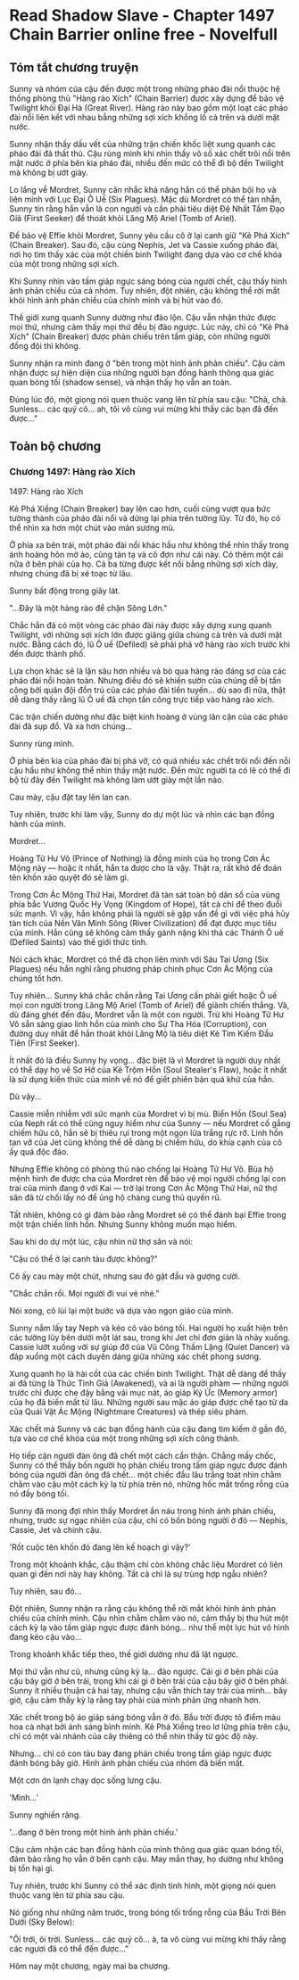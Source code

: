 # Read Shadow Slave - Chapter 1497 Chain Barrier online free - Novelfull

## Tóm tắt chương truyện

Sunny và nhóm của cậu đến được một trong những pháo đài nổi thuộc hệ thống phòng thủ "Hàng rào Xích" (Chain Barrier) được xây dựng để bảo vệ Twilight khỏi Đại Hà (Great River). Hàng rào này bao gồm một loạt các pháo đài nổi liên kết với nhau bằng những sợi xích khổng lồ cả trên và dưới mặt nước.

Sunny nhận thấy dấu vết của những trận chiến khốc liệt xung quanh các pháo đài đã thất thủ. Cậu rùng mình khi nhìn thấy vô số xác chết trôi nổi trên mặt nước ở phía bên kia pháo đài, nhiều đến mức có thể đi bộ đến Twilight mà không bị ướt giày.

Lo lắng về Mordret, Sunny cân nhắc khả năng hắn có thể phản bội họ và liên minh với Lục Đại Ô Uế (Six Plagues). Mặc dù Mordret có thể tàn nhẫn, Sunny tin rằng hắn vẫn là con người và cần phải tiêu diệt Đệ Nhất Tầm Đạo Giả (First Seeker) để thoát khỏi Lăng Mộ Ariel (Tomb of Ariel).

Để bảo vệ Effie khỏi Mordret, Sunny yêu cầu cô ở lại canh giữ "Kẻ Phá Xích" (Chain Breaker). Sau đó, cậu cùng Nephis, Jet và Cassie xuống pháo đài, nơi họ tìm thấy xác của một chiến binh Twilight đang dựa vào cơ chế khóa của một trong những sợi xích.

Khi Sunny nhìn vào tấm giáp ngực sáng bóng của người chết, cậu thấy hình ảnh phản chiếu của cả nhóm. Tuy nhiên, đột nhiên, cậu không thể rời mắt khỏi hình ảnh phản chiếu của chính mình và bị hút vào đó.

Thế giới xung quanh Sunny dường như đảo lộn. Cậu vẫn nhận thức được mọi thứ, nhưng cảm thấy mọi thứ đều bị đảo ngược. Lúc này, chỉ có "Kẻ Phá Xích" (Chain Breaker) được phản chiếu trên tấm giáp, còn những người đồng đội thì không.

Sunny nhận ra mình đang ở "bên trong một hình ảnh phản chiếu". Cậu cảm nhận được sự hiện diện của những người bạn đồng hành thông qua giác quan bóng tối (shadow sense), và nhận thấy họ vẫn an toàn.

Đúng lúc đó, một giọng nói quen thuộc vang lên từ phía sau cậu: "Chà, chà. Sunless… các quý cô… ah, tôi vô cùng vui mừng khi thấy các bạn đã đến được…"

## Toàn bộ chương

### Chương 1497: Hàng rào Xích

 1497: Hàng rào Xích

 Kẻ Phá Xiềng (Chain Breaker) bay lên cao hơn, cuối cùng vượt qua bức tường thành của pháo đài nổi và dừng lại phía trên tường lũy. Từ đó, họ có thể nhìn xa hơn một chút vào màn sương mù.

 Ở phía xa bên trái, một pháo đài nổi khác hầu như không thể nhìn thấy trong ánh hoàng hôn mờ ảo, cũng tàn tạ và cô đơn như cái này. Có thêm một cái nữa ở bên phải của họ. Cả ba từng được kết nối bằng những sợi xích dày, nhưng chúng đã bị xé toạc từ lâu.

 Sunny bất động trong giây lát.

 "...Đây là một hàng rào để chặn Sông Lớn."

 Chắc hẳn đã có một vòng các pháo đài này được xây dựng xung quanh Twilight, với những sợi xích lớn được giăng giữa chúng cả trên và dưới mặt nước. Bằng cách đó, lũ Ô uế (Defiled) sẽ phải phá vỡ hàng rào xích trước khi đến được thành phố.

 Lựa chọn khác sẽ là lặn sâu hơn nhiều và bỏ qua hàng rào đáng sợ của các pháo đài nổi hoàn toàn. Nhưng điều đó sẽ khiến sườn của chúng dễ bị tấn công bởi quân đội đồn trú của các pháo đài tiền tuyến... dù sao đi nữa, thật dễ dàng thấy rằng lũ Ô uế đã chọn tấn công trực tiếp vào hàng rào xích.

 Các trận chiến dường như đặc biệt kinh hoàng ở vùng lân cận của các pháo đài đã sụp đổ. Và xa hơn chúng...

 Sunny rùng mình.

 Ở phía bên kia của pháo đài bị phá vỡ, có quá nhiều xác chết trôi nổi đến nỗi cậu hầu như không thể nhìn thấy mặt nước. Đến mức người ta có lẽ có thể đi bộ từ đây đến Twilight mà không làm ướt giày một lần nào.

 Cau mày, cậu đặt tay lên lan can.

 Tuy nhiên, trước khi làm vậy, Sunny do dự một lúc và nhìn các bạn đồng hành của mình.

 Mordret...

 Hoàng Tử Hư Vô (Prince of Nothing) là đồng minh của họ trong Cơn Ác Mộng này — hoặc ít nhất, hắn ta được cho là vậy. Thật ra, rất khó để đoán tên khốn xảo quyệt đó sẽ làm gì.

 Trong Cơn Ác Mộng Thứ Hai, Mordret đã tàn sát toàn bộ dân số của vùng phía bắc Vương Quốc Hy Vọng (Kingdom of Hope), tất cả chỉ để theo đuổi sức mạnh. Vì vậy, hắn không phải là người sẽ gặp vấn đề gì với việc phá hủy tàn tích của Nền Văn Minh Sông (River Civilization) để đạt được mục tiêu của mình. Hắn cũng sẽ không cảm thấy gánh nặng khi thả các Thánh Ô uế (Defiled Saints) vào thế giới thức tỉnh.

 Nói cách khác, Mordret có thể đã chọn liên minh với Sáu Tai Ương (Six Plagues) nếu hắn nghĩ rằng phương pháp chinh phục Cơn Ác Mộng của chúng tốt hơn.

 Tuy nhiên... Sunny khá chắc chắn rằng Tai Ương cần phải giết hoặc Ô uế mọi con người trong Lăng Mộ Ariel (Tomb of Ariel) để giành chiến thắng. Và, dù đáng ghét đến đâu, Mordret vẫn là một con người. Trừ khi Hoàng Tử Hư Vô sẵn sàng giao linh hồn của mình cho Sự Tha Hóa (Corruption), con đường duy nhất để hắn thoát khỏi Lăng Mộ là tiêu diệt Kẻ Tìm Kiếm Đầu Tiên (First Seeker).

 Ít nhất đó là điều Sunny hy vọng... đặc biệt là vì Mordret là người duy nhất có thể dạy họ về Sơ Hở của Kẻ Trộm Hồn (Soul Stealer's Flaw), hoặc ít nhất là sử dụng kiến thức của mình về nó để giết phiên bản quá khứ của hắn.

 Dù vậy...

 Cassie miễn nhiễm với sức mạnh của Mordret vì bị mù. Biển Hồn (Soul Sea) của Neph rất có thể cũng nguy hiểm như của Sunny — nếu Mordret cố gắng chiếm hữu cô, hắn sẽ bị thiêu rụi trong một ngọn lửa trắng rực rỡ. Linh hồn tan vỡ của Jet cũng không thể dễ dàng bị chiếm hữu, do khía cạnh của cô ấy quá độc đáo.

 Nhưng Effie không có phòng thủ nào chống lại Hoàng Tử Hư Vô. Bùa hộ mệnh hình đe được cha của Mordret rèn để bảo vệ mọi người chống lại con trai của mình đang ở với Kai — trở lại trong Cơn Ác Mộng Thứ Hai, nữ thợ săn đã từ chối lấy nó để ủng hộ chàng cung thủ quyến rũ.

 Tất nhiên, không có gì đảm bảo rằng Mordret sẽ có thể đánh bại Effie trong một trận chiến linh hồn. Nhưng Sunny không muốn mạo hiểm.

 Sau khi do dự một lúc, cậu nhìn nữ thợ săn và nói:

 "Cậu có thể ở lại canh tàu được không?"

 Cô ấy cau mày một chút, nhưng sau đó gật đầu và gượng cười.

 "Chắc chắn rồi. Mọi người đi vui vẻ nhé."

 Nói xong, cô lùi lại một bước và dựa vào ngọn giáo của mình.

 Sunny nắm lấy tay Neph và kéo cô vào bóng tối. Hai người họ xuất hiện trên các tường lũy bên dưới một lát sau, trong khi Jet chỉ đơn giản là nhảy xuống. Cassie lướt xuống với sự giúp đỡ của Vũ Công Thầm Lặng (Quiet Dancer) và đáp xuống một cách duyên dáng giữa những xác chết phong sương.

 Xung quanh họ là hài cốt của các chiến binh Twilight. Thật dễ dàng để thấy ai đã từng là Thức Tỉnh Giả (Awakened), và ai là người phàm — những người trước chỉ được che đậy bằng vải mục nát, áo giáp Ký Ức (Memory armor) của họ đã biến mất từ lâu. Những người sau mặc áo giáp được chế tạo từ da của Quái Vật Ác Mộng (Nightmare Creatures) và thép siêu phàm.

 Xác chết mà Sunny và các bạn đồng hành của cậu đang tìm kiếm ở gần đó, tựa vào cơ chế khóa của một trong những sợi xích công thành.

 Họ tiếp cận người đàn ông đã chết một cách cẩn thận. Chẳng mấy chốc, Sunny có thể thấy bốn người họ phản chiếu trong tấm giáp ngực được đánh bóng của người đàn ông đã chết... một chiếc đầu lâu trắng toát nhìn chằm chằm vào cậu một cách kỳ lạ từ phía trên nó, những hốc mắt trống rỗng của nó đầy bóng tối.

 Sunny đã mong đợi nhìn thấy Mordret ẩn náu trong hình ảnh phản chiếu, nhưng, trước sự ngạc nhiên của cậu, chỉ có bốn bóng người ở đó — Nephis, Cassie, Jet và chính cậu.

 'Rốt cuộc tên khốn đó đang lên kế hoạch gì vậy?'

 Trong một khoảnh khắc, cậu thậm chí còn không chắc liệu Mordret có liên quan gì đến nơi này hay không. Tất cả chỉ là sự trùng hợp ngẫu nhiên?

 Tuy nhiên, sau đó...

 Đột nhiên, Sunny nhận ra rằng cậu không thể rời mắt khỏi hình ảnh phản chiếu của chính mình. Cậu nhìn chằm chằm vào nó, cảm thấy bị thu hút một cách kỳ lạ vào tấm giáp ngực được đánh bóng... như thể một lực hút vô hình đang kéo cậu vào...

 Trong khoảnh khắc tiếp theo, thế giới dường như đã lật ngược.

 Mọi thứ vẫn như cũ, nhưng cũng kỳ lạ... đảo ngược. Cái gì ở bên phải của cậu bây giờ ở bên trái, trong khi cái gì ở bên trái của cậu bây giờ ở bên phải. Sunny ít nhiều thuận cả hai tay, nhưng cậu vẫn thích tay trái của mình... bây giờ, cậu cảm thấy kỳ lạ rằng tay phải của mình phản ứng nhanh hơn.

 Xác chết trong bộ áo giáp sáng bóng vẫn ở đó. Bầu trời được tô điểm màu hoa cà nhạt bởi ánh sáng bình minh. Kẻ Phá Xiềng treo lơ lửng phía trên cậu, chỉ có một vài nhánh của cây thiêng có thể nhìn thấy từ góc độ này.

 Nhưng... chỉ có con tàu bay đang phản chiếu trong tấm giáp ngực được đánh bóng bây giờ. Hình ảnh phản chiếu của nhóm đã biến mất.

 Một cơn ớn lạnh chạy dọc sống lưng cậu.

 'Mình...'

 Sunny nghiến răng.

 '...đang ở bên trong một hình ảnh phản chiếu.'

 Cậu cảm nhận các bạn đồng hành của mình thông qua giác quan bóng tối, đảm bảo rằng họ vẫn ở bên cạnh cậu. May mắn thay, họ dường như không bị tổn hại gì.

 Tuy nhiên, trước khi Sunny có thể xác định tình hình, một giọng nói quen thuộc vang lên từ phía sau cậu.

 Nó giống như những năm trước, trong bóng tối trống rỗng của Bầu Trời Bên Dưới (Sky Below):

 "Ôi trời, ôi trời. Sunless... các quý cô... à, ta vô cùng vui mừng khi thấy rằng các ngươi đã có thể đến được..."

 Hôm nay một chương, ngày mai ba chương.